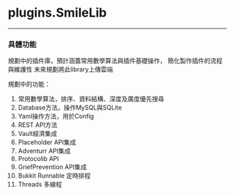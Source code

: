 # plugins.SmileLib

---
### 具體功能

規劃中的插件庫，預計涵蓋常用數學算法與插件基礎操作，
簡化製作插件的流程與維護性
未來規劃將此library上傳雲端

規劃中的功能：

1. 常用數學算法，排序、資料結構、深度及廣度優先搜尋
2. Database方法，操作MySQL與SQLite
3. Yaml操作方法，用於Config
4. REST API方法
5. Vault經濟集成
6. Placeholder API集成
7. Adventurr API集成
8. Protocolib API
9. GriefPrevention API集成
10. Bukkit Runnable 定時排程
11. Threads 多線程
   